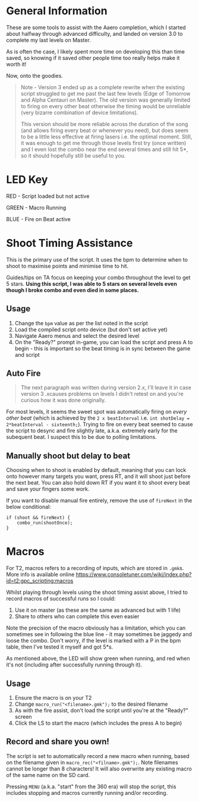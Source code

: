 # General Information

These are some tools to assist with the Aaero completion, which I started about halfway through advanced difficulty, and landed on version 3.0 to complete my last levels on Master.

As is often the case, I likely spent more time on developing this than time saved, so knowing if it saved other people time too really helps make it worth it!

Now, onto the goodies.

> Note - Version 3 ended up as a complete rewrite when the existing script struggled to get me past the last few levels (Edge of Tomorrow and Alpha Centauri on Master). The old version was generally limited to firing on every other beat otherwise the timing would be unreliable (very bizarre combination of device limitations).
> 
>This version should be more reliable across the duration of the song (and allows firing every beat or whenever you need), but does seem to be a little less effective at firing lasers i.e. the optimal moment. Still, it was enough to get me through those levels first try (once written) and I even lost the combo near the end several times and still hit 5*, so it should hopefully still be useful to you.

# LED Key

RED - Script loaded but not active

GREEN - Macro Running

BLUE - Fire on Beat active

# Shoot Timing Assistance

This is the primary use of the script. It uses the bpm to determine when to shoot to maximise points and minimise time to hit.

Guides/tips on TA focus on keeping your combo throughout the level to get 5 stars. **Using this script, I was able to 5 stars on several levels even though I broke combo and even died in some places.**

## Usage

1. Change the `bpm` value as per the list noted in the script
2. Load the compiled script onto device (but don't set active yet)
3. Navigate Aaero menus and select the desired level
4. On the "Ready?" prompt in-game, you can load the script and press A to begin - this is important so the beat timing is in sync between the game and script

## Auto Fire
> The next paragraph was written during version 2.x, I'll leave it in case version 3 .xcauses problems on levels I didn't retest on and you're curious how it was done originally.

For most levels, it seems the sweet spot was automatically firing on _every other beat_ (which is achieved by the `2 x beatInterval` i.e. `int shotDelay = 2*beatInterval - sixteenth;`). Trying to fire on every beat seemed to cause the script to desync and fire slightly late, a.k.a. extremely early for the subequent beat. I suspect this to be due to polling limitations.


## Manually shoot but delay to beat

Choosing when to shoot is enabled by default, meaning that you can lock onto however many targets you want, press RT, and it will shoot just before the next beat. You can also hold down RT if you want it to shoot every beat and save your fingers some work.

If you want to disable manual fire entirely, remove the use of `fireNext` in the below conditional:
```    
if (shoot && fireNext) {
    combo_run(shootOnce);
}
```


# Macros

For T2, macros refers to a recording of inputs, which are stored in `.gmk`s. More info is available online https://www.consoletuner.com/wiki/index.php?id=t2:gpc_scripting:macros

Whilst playing through levels using the shoot timing assist above, I tried to record macros of successful runs so I could:

1. Use it on master (as these are the same as advanced but with 1 life)
2. Share to others who can complete this even easier

Note the precision of the macro obviously has a limitation, which you can sometimes see in following the blue line - it may sometimes be jaggedy and loose the combo. Don't worry, if the level is marked with a P in the bpm table, then I've tested it myself and got 5*s. 

As mentioned above, the LED will show green when running, and red when it's not (including after successfully running through it).

## Usage

1. Ensure the macro is on your T2
2. Change `macro_run("<filename>.gmk");` to the desired filename
3. As with the fire assist, don't load the script until you're at the "Ready?" screen
4. Click the LS to start the macro (which includes the press A to begin)

## Record and share you own!

The script is set to automatically record a new macro when running, based on the filename given in `macro_rec("<filname>.gmk");`. Note filenames cannot be longer than 8 characters! It will also overwrite any existing macro of the same name on the SD card.

Pressing `MENU` (a.k.a. "start" from  the 360 era) will stop the script, this includes stopping and macros currently running and/or recording.